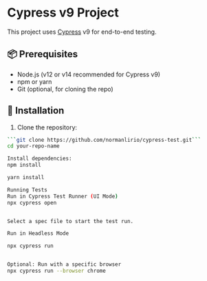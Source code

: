 # Cypress v9 Project

This project uses [Cypress](https://docs.cypress.io/) v9 for end-to-end testing.

## 📦 Prerequisites

- Node.js (v12 or v14 recommended for Cypress v9)
- npm or yarn
- Git (optional, for cloning the repo)

## 🚀 Installation

1. Clone the repository:

```bash
```git clone https://github.com/normanlirio/cypress-test.git```
cd your-repo-name

Install dependencies:
npm install

yarn install

Running Tests
Run in Cypress Test Runner (UI Mode)
npx cypress open


Select a spec file to start the test run.

Run in Headless Mode

npx cypress run


Optional: Run with a specific browser
npx cypress run --browser chrome